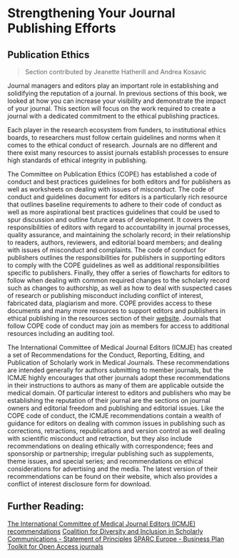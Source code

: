 # Strengthening Your Journal Publishing Efforts

## Publication Ethics

>  Section contributed by Jeanette Hatherill and Andrea Kosavic

Journal managers and editors play an important role in establishing and solidifying
the reputation of a journal. In previous sections of this book, we looked at how you
can increase your visibility and demonstrate the impact of your journal.
 This section will focus on the work required to create a journal with a
 dedicated commitment to the ethical publishing practices.

Each player in the research ecosystem from funders, to institutional ethics boards,
to researchers must follow certain guidelines and norms when it comes to the ethical
conduct of research. Journals are no different and there exist many resources to assist
journals establish processes to ensure high standards of ethical integrity in publishing.

The Committee on Publication Ethics (COPE) has established a code of conduct and best practices
guidelines for both editors and for publishers as well as worksheets on dealing with issues
of misconduct. The code of conduct and guidelines document for editors is a particularly rich resource
that outlines baseline requirements to adhere to their code of conduct as well as more aspirational
best practices guidelines that could be used to spur discussion and outline future areas of development.
 It covers the responsibilities of editors with regard to accountability in journal processes, quality
assurance, and maintaining the scholarly record; in their relationship to readers, authors, reviewers,
and editorial board members; and dealing with issues of misconduct and complaints. The code of conduct for publishers outlines the responsibilities for publishers in supporting editors to comply with the COPE guidelines as well as additional responsibilities specific to publishers. Finally, they offer a series of flowcharts for editors to follow when dealing with common required changes
to the scholarly record such as changes to authorship, as well as how to deal with suspected cases of research or publishing misconduct including conflict of interest, fabricated data, plagiarism and more. COPE provides access to these documents and many more resources to support editors and publishers in ethical publishing in the resources section of their [website](https://publicationethics.org/resources). Journals that follow COPE code of conduct may join as members for access to additional resources including an  auditing tool.

The International Committee of Medical Journal Editors (ICMJE) has created
a set of Recommendations for the Conduct, Reporting, Editing, and Publication of Scholarly work in
Medical Journals. These recommendations are intended generally for authors submitting to member journals,
but the ICMJE highly encourages that other journals adopt these recommendations in their instructions to
authors as many of them are applicable outside the medical domain. Of particular interest to editors and
publishers who may be establishing the reputation of their journal are the sections on journal owners and editorial freedom and publishing and editorial issues. Like the COPE code of conduct, the ICMJE recommendations contain a wealth of guidance for editors on dealing with common issues in publishing such as corrections, retractions, republications and version control as well dealing with  scientific misconduct and retraction, but they also include recommendations on dealing ethically with correspondence; fees and sponsorship or partnership; irregular publishing such as supplements, theme issues, and special series; and recommendations on ethical considerations for advertising and the media. The latest version of their recommendations can be found on their website, which also provides a conflict of interest disclosure form for download.

## Further Reading:

[The International Committee of Medical Journal Editors (ICMJE) recommendations](http://www.icmje.org/recommendations/)
[Coalition for Diversity and Inclusion in Scholarly Communications - Statement of Principles](https://c4disc.org/principles/)
[SPARC Europe - Business Plan Toolkit for Open Access journals](https://sparceurope.org/download/304/)
